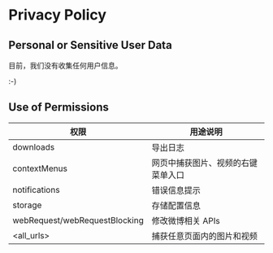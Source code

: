 # Privacy Policy

## Personal or Sensitive User Data

目前，我们没有收集任何用户信息。

:-)

## Use of Permissions

| 权限                          | 用途说明                           |
| ----------------------------- | ---------------------------------- |
| downloads                     | 导出日志                           |
| contextMenus                  | 网页中捕获图片、视频的右键菜单入口 |
| notifications                 | 错误信息提示                       |
| storage                       | 存储配置信息                       |
| webRequest/webRequestBlocking | 修改微博相关 APIs                  |
| \<all_urls\>                  | 捕获任意页面内的图片和视频         |
